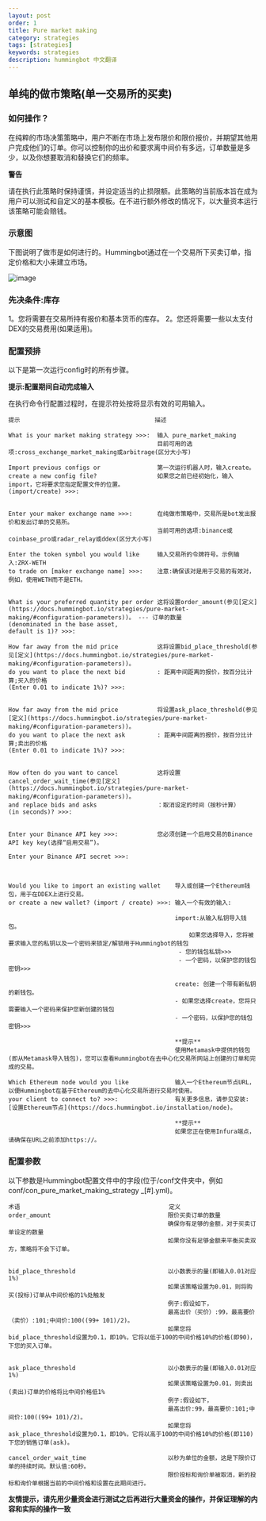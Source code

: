 ```yaml
---
layout: post
order: 1
title: Pure market making
category: strategies
tags: [strategies]
keywords: strategies
description: hummingbot 中文翻译
---
```



## 单纯的做市策略(单一交易所的买卖)

### 如何操作？

在纯粹的市场决策策略中，用户不断在市场上发布限价和限价报价，并期望其他用户完成他们的订单。你可以控制你的出价和要求离中间价有多远，订单数量是多少，以及你想要取消和替换它们的频率。

**警告**

请在执行此策略时保持谨慎，并设定适当的止损限额。此策略的当前版本旨在成为用户可以测试和自定义的基本模板。在不进行额外修改的情况下，以大量资本运行该策略可能会赔钱。

### 示意图

下图说明了做市是如何进行的。Hummingbot通过在一个交易所下买卖订单，指定价格和大小来建立市场。


![image](https://docs.hummingbot.io/assets/img/pure-mm.png)


### 先决条件:库存

1。您将需要在交易所持有报价和基本货币的库存。
2。您还将需要一些以太支付DEX的交易费用(如果适用)。

### 配置预排

以下是第一次运行config时的所有步骤。

**提示:配置期间自动完成输入**

在执行命令行配置过程时，在提示符处按<TAB>将显示有效的可用输入。

    
    提示                                      描述
    
    What is your market making strategy >>>:  输入 pure_market_making
                                              目前可用的选项:cross_exchange_market_making或arbitrage(区分大小写)
    
    Import previous configs or                第一次运行机器人时，输入create。
    create a new config file?                 如果您之前已经初始化，输入import，它将要求您指定配置文件的位置。
    (import/create) >>>:  
                                              
    
    Enter your maker exchange name >>>:       在纯做市策略中，交易所是bot发出报价和发出订单的交易所。
                                              当前可用的选项:binance或coinbase_pro或radar_relay或ddex(区分大小写)
                                              
    Enter the token symbol you would like     输入交易所的令牌符号。示例输入:ZRX-WETH
    to trade on [maker exchange name] >>>:    注意:确保该对是用于交易的有效对，例如，使用WETH而不是ETH。
                                              
                                              
    What is your preferred quantity per order 这将设置order_amount(参见[定义](https://docs.hummingbot.io/strategies/pure-market-making/#configuration-parameters))。 --- 订单的数量
    (denominated in the base asset, 
    default is 1)? >>>:   
                                              
    How far away from the mid price           这将设置bid_place_threshold(参见[定义](https://docs.hummingbot.io/strategies/pure-market-making/#configuration-parameters))。
    do you want to place the next bid         : 距离中间距离的报价，按百分比计算;买入的价格
    (Enter 0.01 to indicate 1%)? >>>:
    
     
    How far away from the mid price           将设置ask_place_threshold(参见[定义](https://docs.hummingbot.io/strategies/pure-market-making/#configuration-parameters))。
    do you want to place the next ask         : 距离中间距离的报价，按百分比计算;卖出的价格
    (Enter 0.01 to indicate 1%)? >>>:
    
    
    How often do you want to cancel           这将设置cancel_order_wait_time(参见[定义](https://docs.hummingbot.io/strategies/pure-market-making/#configuration-parameters))。
    and replace bids and asks                 ：取消设定的时间（按秒计算）
    (in seconds)? >>>:
    
    
    Enter your Binance API key >>>:           您必须创建一个启用交易的Binance API key key(选择“启用交易”)。
    
    Enter your Binance API secret >>>:
    
    
    
    Would you like to import an existing wallet    导入或创建一个Ethereum钱包，用于在DDEX上进行交易。
    or create a new wallet? (import / create) >>>: 输入一个有效的输入:
                                                   
                                                   import:从输入私钥导入钱包。
                                                       如果您选择导入，您将被要求输入您的私钥以及一个密码来锁定/解锁用于Hummingbot的钱包
                                                    - 您的钱包私钥>>>
                                                    - 一个密码，以保护您的钱包密钥>>>
                                                    
                                                   create: 创建一个带有新私钥的新钱包。 
                                                   - 如果您选择create，您将只需要输入一个密码来保护您新创建的钱包
                                                   - 一个密码，以保护您的钱包密钥>>>
                                                   
                                                   **提示**
                                                   使用Metamask中提供的钱包(即从Metamask导入钱包)，您可以查看Hummingbot在去中心化交易所网站上创建的订单和完成的交易。
                                                   
    Which Ethereum node would you like             输入一个Ethereum节点URL，以便Hummingbot在基于Ethereum的去中心化交易所进行交易时使用。
    your client to connect to? >>>:                有关更多信息，请参见安装:[设置Ethereum节点](https://docs.hummingbot.io/installation/node)。
                                                   
                                                   **提示**
                                                   如果您正在使用Infura端点，请确保在URL之前添加https://。
                                                   
     
     
### 配置参数

以下参数是Hummingbot配置文件中的字段(位于/conf文件夹中，例如conf/con_pure_market_making_strategy _[#].yml)。

       
    术语                                          定义
    order_amount                                 限价买卖订单的数量
                                                 确保你有足够的金额，对于买卖订单设定的数量
                                                 如果你没有足够金额来平衡买卖双方，策略将不会下订单。
                                                 
    
    bid_place_threshold                          以小数表示的量(即输入0.01对应1%)
                                                 如果该策略设置为0.01，则将购买(投标)订单从中间价格的1%处触发
                                                 例子:假设如下，
                                                 最高出价（买价）:99，最高要价（卖价）:101;中间价:100((99+ 101)/2)。
                                                 如果您将bid_place_threshold设置为0.1，即10%，它将以低于100的中间价格10%的价格(即90)，下您的买入订单。
                                                 
    
    ask_place_threshold                          以小数表示的量(即输入0.01对应1%)
                                                 如果该策略设置为0.01，则卖出(卖出)订单的价格将比中间价格低1%
                                                 例子:假设如下，
                                                 最高出价:99，最高要价:101;中间价:100((99+ 101)/2)。
                                                 如果您将ask_place_threshold设置为0.1，即10%，它将以高于100的中间价格10%的价格(即110)下您的销售订单(ask)。
                                                 
    cancel_order_wait_time                       以秒为单位的金额，这是下限价订单的持续时间。默认值:60秒。
                                                 限价投标和询价单被取消，新的投标和询价单根据当前的中间价格和设置在此期间进行。
                                                 
                                                 
                                             
**友情提示，请先用少量资金进行测试之后再进行大量资金的操作，并保证理解的内容和实际的操作一致**


